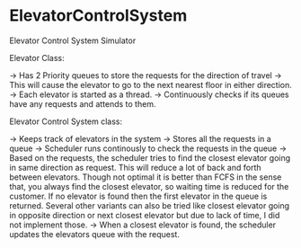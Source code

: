 # ElevatorControlSystem
Elevator Control System Simulator

Elevator Class:

-> Has 2 Priority queues to store the requests for the direction of travel
-> This will cause the elevator to go to the next nearest floor in either direction.
-> Each elevator is started as a thread.
-> Continuously checks if its queues have any requests and attends to them.


Elevator Control System class:

-> Keeps track of elevators in the system
-> Stores all the requests in a queue
-> Scheduler runs continously to check the requests in the queue
-> Based on the requests, the scheduler tries to find the closest elevator going in same direction as request. This will reduce a lot of back and forth between elevators. Though not optimal it is better than FCFS in the sense that, you always find the closest elevator, so waiting time is reduced for the customer. If no elevator is found then the first elevator in the queue is returned. Several other variants can also be tried like closest elevator going in opposite direction or next closest elevator but due to lack of time, I did not implement those.
-> When a closest elevator is found, the scheduler updates the elevators queue with the request.











